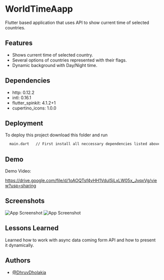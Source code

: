 
# WorldTimeAapp

Flutter based application that uses API to show current time of selected countries.








## Features

- Shows current time of selected country.
- Several options of countries represented with their flags.
- Dynamic background with Day/Night time.






## Dependencies

- http: 0.12.2
- intl: 0.16.1
- flutter_spinkit: 4.1.2+1
- cupertino_icons: 1.0.0
## Deployment

To deploy this project download this folder and run 

```bash
  main.dart   // First install all neccessary dependencies listed above or in pubspec file.
```


## Demo

Demo Video:

https://drive.google.com/file/d/1oAOQTsf4vHH1VdulSjLxLW05x_JvqxVg/view?usp=sharing

## Screenshots

![App Screenshot](./world_time_home.jpg=250x250)
![App Screenshot](./world_time_menu.jpg=250x250)


## Lessons Learned

Learned how to work with async data coming form API and how to present it dynamically.
## Authors

- [@DhruvDholakia](https://www.github.com/DhruvDholakiaCE)

